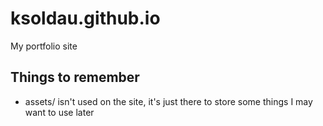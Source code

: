 # ksoldau.github.io
My portfolio site

## Things to remember 
- assets/ isn't used on the site, it's just there to store some things I may want to use later
